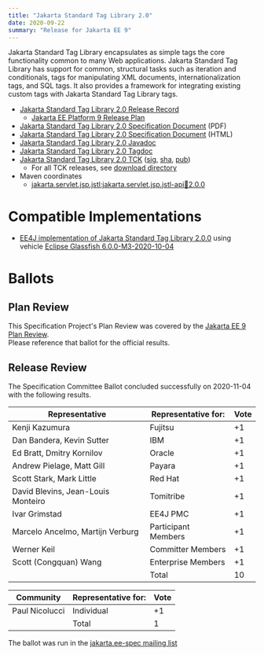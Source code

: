 ```yaml
---
title: "Jakarta Standard Tag Library 2.0"
date: 2020-09-22
summary: "Release for Jakarta EE 9"
---
```

Jakarta Standard Tag Library encapsulates as simple tags the core functionality common to many Web applications.
Jakarta Standard Tag Library has support for common, structural tasks such as iteration and conditionals, tags
for manipulating XML documents, internationalization tags, and SQL tags. It also provides a framework for integrating
existing custom tags with Jakarta Standard Tag Library tags.

* [Jakarta Standard Tag Library 2.0 Release Record](https://projects.eclipse.org/projects/ee4j.jstl/releases/2.0.0)
  * [Jakarta EE Platform 9 Release Plan](https://jakartaee.github.io/platform/jakartaee9/JakartaEE9ReleasePlan)
* [Jakarta Standard Tag Library 2.0 Specification Document](./jakarta-tags-spec-2.0.pdf) (PDF)
* [Jakarta Standard Tag Library 2.0 Specification Document](./jakarta-tags-spec-2.0.html) (HTML)
* [Jakarta Standard Tag Library 2.0 Javadoc](./apidocs)
* [Jakarta Standard Tag Library 2.0 Tagdoc](./tagdocs)
* [Jakarta Standard Tag Library 2.0 TCK](https://download.eclipse.org/jakartaee/tags/2.0/jakarta-tags-tck-2.0.0.zip)  ([sig](https://download.eclipse.org/jakartaee/tags/2.0/jakarta-tags-tck-2.0.0.zip.sig),  [sha](https://download.eclipse.org/jakartaee/tags/2.0/jakarta-tags-tck-2.0.0.zip.sha256),  [pub](https://jakarta.ee/specifications/jakartaee-spec-committee.pub))
  * For all TCK releases, see [download directory](https://download.eclipse.org/jakartaee/tags/2.0/)
* Maven coordinates
  * [jakarta.servlet.jsp.jstl:jakarta.servlet.jsp.jstl-api:jar:2.0.0](https://central.sonatype.com/artifact/jakarta.servlet.jsp.jstl/jakarta.servlet.jsp.jstl-api/2.0.0/jar)


# Compatible Implementations
* [EE4J implementation of Jakarta Standard Tag Library 2.0.0](https://github.com/eclipse-ee4j/jstl-api/releases/download/2.0.0-IMPL-RELEASE/jakarta.servlet.jsp.jstl-2.0.0.jar) using vehicle [Eclipse Glassfish 6.0.0-M3-2020-10-04](https://github.com/eclipse-ee4j/glassfish/releases/download/6.0.0-M3-2020-10-04/glassfish-6.0.0-M3-2020-10-04.zip)

# Ballots

## Plan Review

[//]: # (For Jakarta EE 9, the Platform Plan Review covered 95% of the Specification Projects.  For those Projects, just use the following statement in this Plan Review section:)

This Specification Project's Plan Review was covered by the [Jakarta EE 9 Plan Review](https://jakarta.ee/specifications/platform/9/).  
Please reference that ballot for the official results.

[//]: # (If your Project was required to do a standalone Plan Review...  You'll need to perform an official Plan Review ballot and record the results here.)

## Release Review

The Specification Committee Ballot concluded successfully on 2020-11-04 with the following results.

| Representative                                 | Representative for: | Vote |
|------------------------------------------------|---------------------|------|
| Kenji Kazumura                                 | Fujitsu             |  +1  |
| Dan Bandera, Kevin Sutter                      | IBM                 |  +1  |
| Ed Bratt, Dmitry Kornilov                      | Oracle              |  +1  |
| Andrew Pielage, Matt Gill                      | Payara              |  +1  |
| Scott Stark, Mark Little                       | Red Hat             |  +1  |
| David Blevins, Jean-Louis Monteiro             | Tomitribe           |  +1  |
| Ivar Grimstad                                  | EE4J PMC            |  +1  |
| Marcelo Ancelmo, Martijn Verburg               | Participant Members |  +1  |
| Werner Keil                                    | Committer Members   |  +1  |
| Scott (Congquan) Wang                          | Enterprise Members  |  +1  |
|                                                | Total               |  10  |

| Community                                      | Representative for: | Vote |
|------------------------------------------------|---------------------|------|
| Paul Nicolucci                                 | Individual          |  +1  |
|                                                | Total               |   1  |

The ballot was run in the [jakarta.ee-spec mailing list](https://www.eclipse.org/lists/jakarta.ee-spec/msg01276.html)
